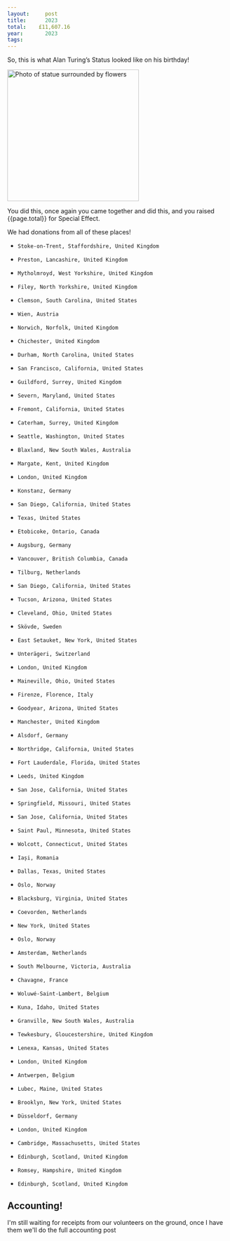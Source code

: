 ```yaml
---
layout:     post
title:      2023
total:    £11,607.16 
year:       2023
tags:       
---
```


So, this is what Alan Turing’s Status looked like on his birthday!

<img src="{{site.baseurl}}/assets/images/{{page.year}}/1.png" alt="Photo of statue surrounded by flowers" width=300px />


You did this, once again you came together and did this, and you raised {{page.total}} for Special Effect.


We had donations from all of these places! 

*     Stoke-on-Trent, Staffordshire, United Kingdom
*     Preston, Lancashire, United Kingdom
*     Mytholmroyd, West Yorkshire, United Kingdom
*     Filey, North Yorkshire, United Kingdom
*     Clemson, South Carolina, United States
*     Wien, Austria
*     Norwich, Norfolk, United Kingdom
*     Chichester, United Kingdom
*     Durham, North Carolina, United States
*     San Francisco, California, United States
*     Guildford, Surrey, United Kingdom
*     Severn, Maryland, United States
*     Fremont, California, United States
*     Caterham, Surrey, United Kingdom
*     Seattle, Washington, United States
*     Blaxland, New South Wales, Australia
*     Margate, Kent, United Kingdom
*     London, United Kingdom
*     Konstanz, Germany
*     San Diego, California, United States
*     Texas, United States
*     Etobicoke, Ontario, Canada
*     Augsburg, Germany
*     Vancouver, British Columbia, Canada
*     Tilburg, Netherlands
*     San Diego, California, United States
*     Tucson, Arizona, United States
*     Cleveland, Ohio, United States
*     Skövde, Sweden
*     East Setauket, New York, United States
*     Unterägeri, Switzerland
*     London, United Kingdom
*     Maineville, Ohio, United States
*     Firenze, Florence, Italy
*     Goodyear, Arizona, United States
*     Manchester, United Kingdom
*     Alsdorf, Germany
*     Northridge, California, United States
*     Fort Lauderdale, Florida, United States
*     Leeds, United Kingdom
*     San Jose, California, United States
*     Springfield, Missouri, United States
*     San Jose, California, United States
*     Saint Paul, Minnesota, United States
*     Wolcott, Connecticut, United States
*     Iași, Romania
*     Dallas, Texas, United States
*     Oslo, Norway
*     Blacksburg, Virginia, United States
*     Coevorden, Netherlands
*     New York, United States
*     Oslo, Norway
*     Amsterdam, Netherlands
*     South Melbourne, Victoria, Australia
*     Chavagne, France
*     Woluwé-Saint-Lambert, Belgium
*     Kuna, Idaho, United States
*     Granville, New South Wales, Australia
*     Tewkesbury, Gloucestershire, United Kingdom
*     Lenexa, Kansas, United States
*     London, United Kingdom
*     Antwerpen, Belgium
*     Lubec, Maine, United States
*     Brooklyn, New York, United States
*     Düsseldorf, Germany
*     London, United Kingdom
*     Cambridge, Massachusetts, United States
*     Edinburgh, Scotland, United Kingdom
*     Romsey, Hampshire, United Kingdom
*     Edinburgh, Scotland, United Kingdom


## Accounting!
I'm still waiting for receipts from our volunteers on the ground, once I have them we'll do the full accounting post

<!-- 
Okay, the accounting part:

There were 57  donations through the website for a total of £2,914.05. The mean donation was £51.12, but that is skewed by a couple of larger donations. 

<img src="{{site.baseurl}}/assets/images/{{page.year}}/paypal.png" alt="Screenshot of Paypal" width=100px />


*   Flowers and mileage expenses were £205, which was slightly below the budgeted amount.\. The receipts are [here]({{site.baseurl}}/assets/images/{{page.year}}/flowers.pdf)
*   This leaves {{page.total}} to transfer to Special Effect. 
*   The Pay Pal account was withdrawn to eQuality Time's Unity Bank account and from there transferred to Special Effect. 

Hopefully donors can feel sure that their money went to the right place. The relevant transactions from the [eQuality Time](https://equalitytime.co.uk/) account will be added as soon as they are approved by trustees. 

 <img src="{{site.baseurl}}/assets/images/{{page.year}}/final.png" alt="relevent transaction in bank" width=200px /> 
--> 


